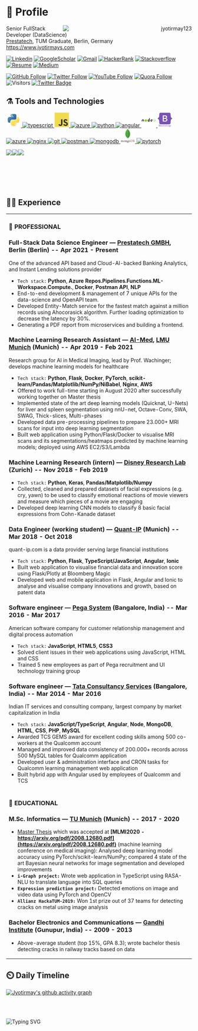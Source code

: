 <!-- REF LATER: https://github.com/sudip-mondal-2002  -->

<!-- <p align="right" style="margin-bottom: -7% !important">
  <img src="https://jyotirmays.com/img/logo.png" height="20"/>
</p> -->

# 🧔 Profile

<div align=right> 
  <a href="https://github.com/ryo-ma/github-profile-trophy">
    <img align="right" width=350px src="https://github-profile-trophy.vercel.app/?username=jyotirmay123&row=2&margin-w=15&theme=onedark&column=4" alt="jyotirmay123" />
  </a> 
</div>

Senior FullStack Developer (DataScience) </br>
[Prestatech](https://prestatech.com/en/), TUM Graduate, Berlin, Germany </br>
<https://www.jyotirmays.com> </br>


[![Linkedin](https://img.shields.io/badge/-Linkedin-blue?style=flat&logo=Linkedin&logoColor=white)](https://www.linkedin.com/in/jyotirmay-senapati/)
[![GoogleScholar](https://img.shields.io/badge/-Citations-yellow?&style=flat&logo=GoogleScholar&logoColor=blue)](https://scholar.google.com/citations?hl=en&user=oyNZNvIAAAAJ#gsc_rsb_st)
[![Gmail](https://img.shields.io/badge/-Gmail-c14438?style=flat&logo=Gmail&logoColor=white)](mailto:senapati.jyotirmay@gmail.com)
[![HackerRank](https://img.shields.io/badge/-HackerRank-green?logo=hackerrank&style=flat)](https://www.hackerrank.com/jyotirmay_s)
[![Stackoverflow](https://img.shields.io/badge/-Stackoverflow-brown?logo=stackoverflow&style=flat&logoColor=white)](https://stackoverflow.com/users/3861545/jyotirmay)
[![Resume](https://img.shields.io/badge/-Resume-00008b?style=flat&labelColor=00008b&logo=esphome&logoColor=white)](https://www.jyotirmays.com/data/resume.pdf)
[![Medium](https://img.shields.io/badge/-Medium-231210?&style=flat&logo=medium&logoColor=white)](https://jyotirmays.medium.com/)

[![GitHub Follow](https://img.shields.io/github/followers/jyotirmay123?label=follow&logo=github&style=flat)](https://github.com/jyotirmay123)
[![Twitter Follow](https://img.shields.io/twitter/follow/JjSenapati?color=1DA1F2&logo=twitter&style=flat)](https://twitter.com/intent/follow?original_referer=https%3A%2F%2Ftwitter.com%2FJjSenapati&screen_name=JjSenapati)
[![YouTube Follow](https://img.shields.io/youtube/channel/views/UChTfLOkaxTq-II8WqG_32-A?logo=YouTube&style=flat)](https://www.youtube.com/channel/UChTfLOkaxTq-II8WqG_32-A?original_referer=https%3A%2F%2Fwww.youtube.com%2Fchannel%2FUCTm_fmEE-cRBjyqM_noDEZA&screen_name=Subscribe)
[![Quora Follow](https://img.shields.io/website?label=quora&style=flat&url=https%3A%2F%2Fwww.quora.com%2Fprofile%2FJyotirmay-Senapati)](
https://www.quora.com/profile/Jyotirmay-Senapati)
![Visitors](https://visitor-badge.laobi.icu/badge?page_id=jyotirmay123)
[![Twitter Badge](https://img.shields.io/badge/-Twitter-1da1f2?labelColor=1da1f2&logo=twitter&logoColor=white&link=https://twitter.com/JjSenapati)](https://twitter.com/JjSenapati)



## ⚗️  Tools and Technologies

<!-- __Proficient:__ Python, Django, Flask, Postgres, Docker, CI / CD, Pytorch / NumPy / Pandas / scikit-learn / Matplotlib /
NiBabel, Agile/Scrum/Kanban, Deep Learning Products.  
__Intermediate:__ JavaScript / TypeScript, HTML / CSS, Angular, Node, MongoDB, Nginx, AWS / GCP -->


<p align="left">
<!-- Languages -->
<a href="https://www.python.org" target="_blank" title ="Python"> <img
        src="https://raw.githubusercontent.com/devicons/devicon/master/icons/python/python-original.svg"
        alt="python" width="40" height="40" /> </a>
<a href="https://www.typescriptlang.org/" target="_blank" title ="Typescript"> <img
        src="https://cdn.iconscout.com/icon/free/png-512/typescript-1174965.png"
        alt="typescript" width="40" height="40" /> </a>
<a href="https://developer.mozilla.org/en-US/docs/Web/JavaScript" target="_blank"   title ="JavaScript"> <img
        src="https://raw.githubusercontent.com/devicons/devicon/master/icons/javascript/javascript-original.svg"
        alt="javascript" width="40" height="40" /> </a>
<a href="https://azure.microsoft.com/en-in/" target="_blank" title ="Azure"> <img
        src="https://pngimage.net/wp-content/uploads/2018/05/azure-logo-png-8.png"
        alt="azure" width="50" height="35" /> </a>
<!-- Frameworks   -->
<a href="https://flask.palletsprojects.com" target="_blank" title ="Flask"> <img
        src="https://objects.ruanbekker.com/assets/images/python-flask.png"
        alt="python" width="60" height="40" /> </a>
<a href="https://angular.io/" target="_blank" title ="Angular"> <img
        src="https://brandslogos.com/wp-content/uploads/thumbs/angular-logo-vector.svg"
        alt="angular" width="40" height="40" /> </a>
<a href="https://nodejs.org" target="_blank" title ="Node.js"> <img
        src="https://raw.githubusercontent.com/devicons/devicon/master/icons/nodejs/nodejs-original-wordmark.svg"
        alt="nodejs" width="40" height="40" /> </a>
<a href="https://getbootstrap.com" target="_blank" title ="bootstrap"> <img
        src="https://raw.githubusercontent.com/devicons/devicon/master/icons/bootstrap/bootstrap-plain-wordmark.svg"
        alt="bootstrap" width="40" height="40" /> </a>
<!-- CI/CD -->
<a href="https://www.docker.com" target="_blank" title ="Docker"> <img
        src="https://www.docker.com/sites/default/files/d8/2019-07/vertical-logo-monochromatic.png"
        alt="azure" width="40" height="40" /> </a> 
<a href="https://www.nginx.com" target="_blank" title ="nginx"> <img
        src="https://www.nginx.com/wp-content/uploads/2021/03/NGINX-product-icon.svg"
        alt="nginx" width="40" height="40" /> </a>
<!--  Tools  -->
<a href="https://git-scm.com/" target="_blank" title ="git"> <img
        src="https://www.vectorlogo.zone/logos/git-scm/git-scm-icon.svg" alt="git" width="40" height="40" /> </a>
<a href="https://postman.com" target="_blank" title ="Postman"> <img
        src="https://www.vectorlogo.zone/logos/getpostman/getpostman-icon.svg" alt="postman" width="40"
        height="40" /> </a>
<!-- Databases -->
<a href="https://www.postgresql.org" target="_blank" title ="Postgres"> <img
        src="https://wiki.postgresql.org/images/3/30/PostgreSQL_logo.3colors.120x120.png"
        alt="mongodb" width="40" height="40" /> </a>
<a href="https://www.mongodb.com/" target="_blank" title ="MongoDB"> <img
        src="https://raw.githubusercontent.com/devicons/devicon/master/icons/mongodb/mongodb-original-wordmark.svg"
        alt="mongodb" width="40" height="40" /> </a>
<!-- ML & AI -->
<a href="https://pytorch.org" target="_blank" title ="pytorch"> <img
        src="https://upload.wikimedia.org/wikipedia/commons/9/96/Pytorch_logo.png"
        alt="pytorch" width="60" height="40" /> </a>
</p>

<div align="left">
  <a href="https://github.com/anuraghazra/github-readme-stats">
    <img align="left" src="https://github-readme-stats.vercel.app/api/top-langs/?username=jyotirmay123&langs_count=12&count_private=true&theme=highcontrast&layout=compact&hide=jupyter%20notebook&custom_title=Most used languages on Github" 
         height=120px/>
  </a>
</div>

<div>
  <a align="left" href="https://github.com/anuraghazra/github-readme-stats">
    <img align="left" src="https://github-readme-stats.vercel.app/api?username=jyotirmay123&count_private=true&theme=highcontrast&show_icons=true&card_width=220" height=120px/>
  </a>
</div>

<div align="left">
  <a href="https://github.com/anuraghazra/github-readme-stats">
    <img align="left" src="https://github-readme-stats.vercel.app/api/wakatime?username=@JyotirmayS&hide_progress=true&theme=highcontrast&langs_count=10&layout=compact&custom_title=Recently Time Spent On" 
         height=120px/>
  </a>
</div>

</br>
</br>
</br>
</br>
</br>
</br>

## 👷‍♂️ Experience
<table border="0">
 <tr>
     <td>
       
### 🐺 PROFESSIONAL

### Full-Stack Data Science Engineer — [Prestatech GMBH](https://prestatech.com), Berlin (Berlin)  --  Apr 2021 - Present
One of the advanced API based and Cloud-AI-backed Banking Analytics, and Instant Lending solutions provider
       
* `Tech stack:` **Python**, **Azure Repos.Pipelines.Functions.ML-Workspace.Compute.**, **Docker**, **Postman API**, **NLP**
* End-to-end development & management of 7 unique APIs for the data-science and OpenAPI team.
* Developed Entity-Match service for the fastest match against a million records using Ahocorasick algorithm.
Further loading optimization to decrease the latency by 30%.
* Generating a PDF report from microservices and building a frontend.
       
### Machine Learning Research Assistant — [AI-Med](http://ai-med.de/index.php), [LMU Munich](https://www.lmu.de/de/index.html) (Munich)  --  Apr 2019 - Feb 2021
Research group for AI in Medical Imaging, lead by Prof. Wachinger; develops machine learning models for healthcare
       
* `Tech stack:` **Python**, **Flask**, **Docker**, **PyTorch**, **scikit-learn/Pandas/Matplotlib/NumPy/NiBabel**, **Nginx**, **AWS**
* Offered to work full-time starting in August 2020 after successfully working together on Master thesis
* Implemented state of the art deep learning models (Quicknat, U-Nets) for liver and spleen segmentation using
nnU-net, Octave-Conv, SWA, SWAG, Thick-slices, Multi-phases
* Developed data pre-processing pipelines to prepare 23.000+ MRI scans for input into deep learning segmentation
* Built web application using Python/Flask/Docker to visualise MRI scans and its segmentations/heatmaps
predicted by machine learning models; deployed using AWS EC2/S3/Lambda

### Machine Learning Research (intern) — [Disney Research Lab](https://studios.disneyresearch.com/) (Zurich)  --  Nov 2018 - Feb 2019
       
* `Tech stack:` **Python**, **Keras**, **Pandas/Matplotlib/Numpy**
* Collected, cleaned and prepared datasets of facial expressions (e.g. cry, yawn) to be used to classify emotional
reactions of movie viewers and measure which pieces of a movie are engaging
* Developed deep learning CNN models to classify 8 basic facial expressions from Cohn-Kanade dataset
       
### Data Engineer (working student) — [Quant-IP](https://quant-ip.com/) (Munich)  --  Mar 2018 - Oct 2018
quant-ip.com is a data provider serving large financial institutions

* `Tech stack:` **Python**, **Flask**, **TypeScript/JavaScript**, **Angular**, **Ionic**
* Built web application to visualise financial data and innovation score using Flask/Plotly at Bloomberg Magic
* Developed web and mobile application in Flask, Angular and Ionic to analyse and visualise company innovations
and growth, based on patent data
       
### Software engineer — [Pega System](https://www.pega.com/) (Bangalore, India) --  Mar 2016 - Mar 2017
American software company for customer relationship management and digital process automation

* `Tech stack:` **JavaScript**, **HTML5**, **CSS3**
* Solved client issues in their web applications using JavaScript, HTML and CSS
* Trained 5 new employees as part of Pega recruitment and UI technology training group
       
### Software engineer — [Tata Consultancy Services](https://www.tcs.com/) (Bangalore, India) -- Mar 2014 - Mar 2016
Indian IT services and consulting company, largest company by market capitalization in India
       
* `Tech stack:` **JavaScript/TypeScript**, **Angular**, **Node**, **MongoDB**, **HTML**, **CSS**, **PHP**, **MySQL**
* Awarded TCS GEMS award for excellent coding skills among 500 co-workers at the Qualcomm account
* Managed and improved data consistency of 200.000+ records across 500 MySQL tables for Qualcomm application
* Developed user & administration interface and CRON tasks for Qualcomm learning management web application
* Built hybrid app with Angular used by employees of Qualcomm and TCS
       </td>
     </tr>
    <tr>
      <td>
        
### 📖 EDUCATIONAL
        
### M.Sc. Informatics — [TU Munich](https://www.tum.de/) (Munich)  --  2017 - 2020
* [Master Thesis](https://arxiv.org/pdf/2008.12680.pdf) which was accepted at **[MLMI2020 - https://arxiv.org/pdf/2008.12680.pdf](https://arxiv.org/pdf/2008.12680.pdf)** (machine learning
conference on medical imaging): Analysed deep learning model accuracy using PyTorch/scikit-learn/NumPy;
compared 4 state of the art Bayesian neural networks for image segmentation and developed improvements
* **`i-Graph project:`** Wrote web application in TypeScript using RASA-NLU to translate language into SQL queries
* **`Expression prediction project:`** Detected emotions on image and video data using PyTorch and OpenCV
* **`Allianz HackaTUM-2019:`** Won 1st prize out of 37 teams for detecting cracks on metal using image analysis
        
### Bachelor Electronics and Communications — [Gandhi Institute](https://www.giet.edu/) (Gunupur, India)  --  2009 - 2013
* Above-average student (top 15%, GPA 8.3); wrote bachelor thesis detecting cracks in railway tracks based on data
      </td>
    </tr>
   </table>

## ⏲️ Daily Timeline

[![Jyotirmay's github activity graph](https://activity-graph.herokuapp.com/graph?username=jyotirmay123&count_private=true&area=true&point=00FF00&theme=react-dark)](https://github.com/jyotirmay123/github-readme-activity-graph)

<!-- ## 📌 Some Repos to Visit 
![ReadMe Card](https://github-readme-stats.vercel.app/api/pin/?username=jyotirmay123&repo=BNN-for-Uncertainty-Estimation-of-Imaging-Biomarkers&show_icons=true)
![ReadMe Card](https://github-readme-stats.vercel.app/api/pin/?username=Rostlab&repo=JS18_ProjectA_Group2&show_icons=true) -->



<!-- <table>
  <td align="center">
    <img src="https://github.com/lowlighter/lowlighter/blob/master/metrics.plugin.isocalendar.svg">
    <details><summary>Full year version</summary>
      <img src="https://github.com/lowlighter/lowlighter/blob/master/metrics.plugin.isocalendar.fullyear.svg">
    </details>
    <img width="900" height="1" alt="">
    
  </td>
</table> -->

<br/>
<br/>

![Typing SVG](https://readme-typing-svg.herokuapp.com?font=Architects+Daughter&center=true&color=8526de&size=30&lines=Thanks+for+visiting!)
